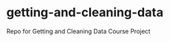getting-and-cleaning-data
=========================

Repo for Getting and Cleaning Data Course Project
